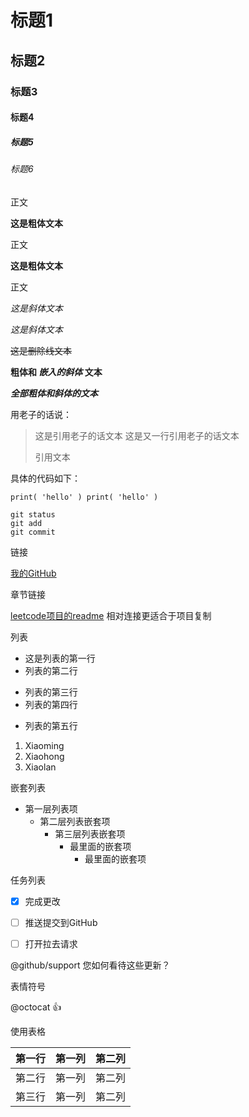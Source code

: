 
# 标题1
## 标题2
### 标题3
#### 标题4
##### 标题5
###### 标题6
正文

**这是粗体文本** 

正文

__这是粗体文本__

正文


*这是斜体文本*

_这是斜体文本_

~~这是删除线文本~~

**粗体和 _嵌入的斜体_ 文本**

***全部粗体和斜体的文本***

用老子的话说：
> 这是引用老子的话文本
> 这是又一行引用老子的话文本
> 
> 引用文本


具体的代码如下：

` print( 'hello' )
  print( 'hello' ) `
 
```创建突出的代码块
git status
git add
git commit
```

链接

[我的GitHub](https://github.com/)

章节链接

[leetcode项目的readme](./README.md)
相对连接更适合于项目复制

列表

- 这是列表的第一行
- 列表的第二行
* 列表的第三行
* 列表的第四行
- 列表的第五行

1. Xiaoming
2. Xiaohong
3. Xiaolan

嵌套列表

- 第一层列表项
  - 第二层列表嵌套项
    - 第三层列表嵌套项
      - 最里面的嵌套项
        - 最里面的嵌套项

任务列表

- [x] 完成更改
- [ ] 推送提交到GitHub
- [ ] 打开拉去请求


@github/support 您如何看待这些更新？

表情符号

@octocat :+1: 

使用表格

|第一行|第一列|第二列|
|:---:|:---:|:---:|
|第二行|第一列|第二列|
|第三行|第一列|第二列|







